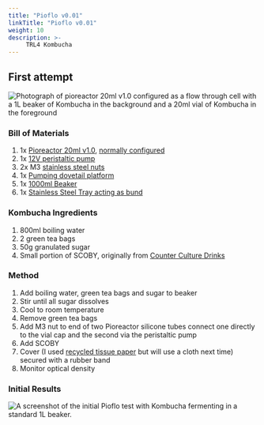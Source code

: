 ```yaml
---
title: "Pioflo v0.01"
linkTitle: "Pioflo v0.01"
weight: 10
description: >-
     TRL4 Kombucha
---
```


## First attempt
![Photograph of pioreactor 20ml v1.0 configured as a flow through cell with a 1L beaker of Kombucha in the background and a 20ml vial of Kombucha in the foreground](/docs/Pioflo/Pioflo_v0_01_73A7651.webp)
### Bill of Materials
1. 1x [Pioreactor 20ml v1.0](https://pioreactor.com/products/pioreactor-20ml), [normally configured](https://docs.pioreactor.com/user-guide/hardware-setup-intro)
1. 1x [12V peristaltic pump](https://pioreactor.com/collections/accessories-and-parts/products/peristaltic-pump)
1. 2x M3 [stainless steel nuts](https://amzn.eu/d/5qkqBOD)
1. 1x [Pumping dovetail platform](https://pioreactor.com/collections/accessories-and-parts/products/pioreactor-and-pump-dovetail-platform)
1. 1x [1000ml Beaker](https://www.labpals.co.uk/product-page/1000ml-laboratory-beakers-borosilicate-glass-3-3-low-form-with-spout)
1. 1x [Stainless Steel Tray acting as bund](https://amzn.eu/d/gpuABd4)

### Kombucha Ingredients
1. 800ml boiling water
1. 2 green tea bags
1. 50g granulated sugar
1. Small portion of SCOBY, originally from [Counter Culture Drinks](https://www.counterculturedrinks.com/)

### Method
1. Add boiling water, green tea bags and sugar to beaker
1. Stir until all sugar dissolves
1. Cool to room temperature
1. Remove green tea bags
1. Add M3 nut to end of two Pioreactor silicone tubes connect one directly to the vial cap and the second via the peristaltic pump
1. Add SCOBY
1. Cover (I used [recycled tissue paper](https://amzn.eu/d/2mDAtCp) but will use a cloth next time) secured with a rubber band
1. Monitor optical density

### Initial Results
![A screenshot of the initial Pioflo test with Kombucha fermenting in a standard 1L beaker.](/docs/Pioflo/PiofloKombucha001.png)